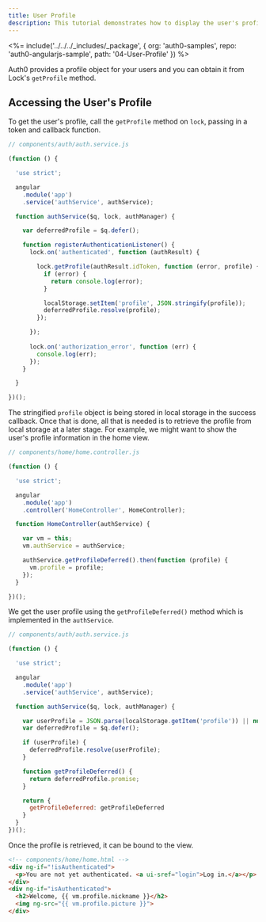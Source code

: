 ```yaml
---
title: User Profile
description: This tutorial demonstrates how to display the user's profile
---
```


<%= include('../../../_includes/_package', {
  org: 'auth0-samples',
  repo: 'auth0-angularjs-sample',
  path: '04-User-Profile'
}) %>

Auth0 provides a profile object for your users and you can obtain it from Lock's `getProfile` method.

## Accessing the User's Profile

To get the user's profile, call the `getProfile` method on `lock`, passing in a token and callback function.

```js
// components/auth/auth.service.js

(function () {

  'use strict';

  angular
    .module('app')
    .service('authService', authService);

  function authService($q, lock, authManager) {

    var deferredProfile = $q.defer();

    function registerAuthenticationListener() {
      lock.on('authenticated', function (authResult) {

        lock.getProfile(authResult.idToken, function (error, profile) {
          if (error) {
            return console.log(error);
          }

          localStorage.setItem('profile', JSON.stringify(profile));
          deferredProfile.resolve(profile);
        });

      });
      
      lock.on('authorization_error', function (err) {
        console.log(err);
      });
    }

  }

})();
```

The stringified `profile` object is being stored in local storage in the success callback. Once that is done, all that is needed is to retrieve the profile from local storage at a later stage. For example, we might want to show the user's profile information in the home view.

```js
// components/home/home.controller.js

(function () {

  'use strict';

  angular
    .module('app')
    .controller('HomeController', HomeController);

  function HomeController(authService) {

    var vm = this;
    vm.authService = authService;

    authService.getProfileDeferred().then(function (profile) {
      vm.profile = profile;
    });
  }

})();
```

We get the user profile using the `getProfileDeferred()` method which is implemented in the `authService`.

```js
// components/auth/auth.service.js

(function () {

  'use strict';

  angular
    .module('app')
    .service('authService', authService);

  function authService($q, lock, authManager) {

    var userProfile = JSON.parse(localStorage.getItem('profile')) || null;
    var deferredProfile = $q.defer();

    if (userProfile) {
      deferredProfile.resolve(userProfile);
    }

    function getProfileDeferred() {
      return deferredProfile.promise;
    }

    return {
      getProfileDeferred: getProfileDeferred
    }
  }
})();
```

Once the profile is retrieved, it can be bound to the view.

```html
<!-- components/home/home.html -->
<div ng-if="!isAuthenticated">
  <p>You are not yet authenticated. <a ui-sref="login">Log in.</a></p>
</div>
<div ng-if="isAuthenticated">
  <h2>Welcome, {{ vm.profile.nickname }}</h2>
  <img ng-src="{{ vm.profile.picture }}">
</div>
```
